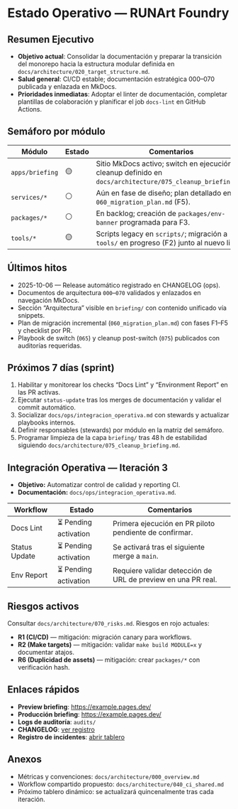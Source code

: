 # Estado Operativo — RUNArt Foundry

## Resumen Ejecutivo

- **Objetivo actual**: Consolidar la documentación y preparar la transición del monorepo hacia la estructura modular definida en `docs/architecture/020_target_structure.md`.
- **Salud general**: CI/CD estable; documentación estratégica 000–070 publicada y enlazada en MkDocs.
- **Prioridades inmediatas**: Adoptar el linter de documentación, completar plantillas de colaboración y planificar el job `docs-lint` en GitHub Actions.

## Semáforo por módulo

| Módulo | Estado | Comentarios |
| --- | --- | --- |
| `apps/briefing` | 🟡 | Sitio MkDocs activo; switch en ejecución y cleanup definido en `docs/architecture/075_cleanup_briefing.md`. |
| `services/*` | ⚪ | Aún en fase de diseño; plan detallado en `060_migration_plan.md` (F5). |
| `packages/*` | ⚪ | En backlog; creación de `packages/env-banner` programada para F3. |
| `tools/*` | 🟡 | Scripts legacy en `scripts/`; migración a `tools/` en progreso (F2) junto al nuevo linter. |

## Últimos hitos
- 2025-10-06 — Release automático registrado en CHANGELOG (ops).
- Documentos de arquitectura `000`–`070` validados y enlazados en navegación MkDocs.
- Sección “Arquitectura” visible en `briefing/` con contenido unificado vía snippets.
- Plan de migración incremental (`060_migration_plan.md`) con fases F1–F5 y checklist por PR.
- Playbook de switch (`065`) y cleanup post-switch (`075`) publicados con auditorías requeridas.

## Próximos 7 días (sprint)

1. Habilitar y monitorear los checks “Docs Lint” y “Environment Report” en las PR activas.
2. Ejecutar `status-update` tras los merges de documentación y validar el commit automático.
3. Socializar `docs/ops/integracion_operativa.md` con stewards y actualizar playbooks internos.
4. Definir responsables (stewards) por módulo en la matriz del semáforo.
5. Programar limpieza de la capa `briefing/` tras 48 h de estabilidad siguiendo `docs/architecture/075_cleanup_briefing.md`.

## Integración Operativa — Iteración 3

- **Objetivo:** Automatizar control de calidad y reporting CI.
- **Documentación:** `docs/ops/integracion_operativa.md`.

| Workflow | Estado | Comentarios |
| --- | --- | --- |
| Docs Lint | ⏳ Pending activation | Primera ejecución en PR piloto pendiente de confirmar.
| Status Update | ⏳ Pending activation | Se activará tras el siguiente merge a `main`.
| Env Report | ⏳ Pending activation | Requiere validar detección de URL de preview en una PR real.

## Riesgos activos

Consultar `docs/architecture/070_risks.md`. Riesgos en rojo actuales:

- **R1 (CI/CD)** — mitigación: migración canary para workflows.
- **R2 (Make targets)** — mitigación: validar `make build MODULE=x` y documentar atajos.
- **R6 (Duplicidad de assets)** — mitigación: crear `packages/*` con verificación hash.

## Enlaces rápidos

- **Preview briefing**: https://example.pages.dev/
- **Producción briefing**: https://example.pages.dev/
- **Logs de auditoría**: `audits/`
- **CHANGELOG**: [ver registro](changelog.md)
- **Registro de incidentes**: [abrir tablero](incidents.md)

## Anexos

- Métricas y convenciones: `docs/architecture/000_overview.md`
- Workflow compartido propuesto: `docs/architecture/040_ci_shared.md`
- Próximo tablero dinámico: se actualizará quincenalmente tras cada iteración.
